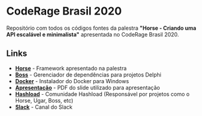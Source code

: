 # CodeRage Brasil 2020
Repositório com todos os códigos fontes da palestra **"Horse - Criando uma API escalável e minimalista"** apresentada no CodeRage Brasil 2020.

## Links
* [**Horse**](https://github.com/HashLoad/horse) - Framework apresentado na palestra
* [**Boss**](https://github.com/HashLoad/boss) - Gerenciador de dependências para projetos Delphi
* [**Docker**](https://docs.docker.com/docker-for-windows/install/) - Instalador do Docker para Windows
* [**Apresentação**](https://www.youtube.com/watch?v=qIjK-xV3OTE&t=1) - PDF do slide utilizado para apresentação
* [**Hashload**](https://github.com/HashLoad) - Comunidade Hashload (Responsável por projetos como o Horse, Ugar, Boss, etc)
* [**Slack**](http://bit.ly/hashload-slack) - Canal do Slack
